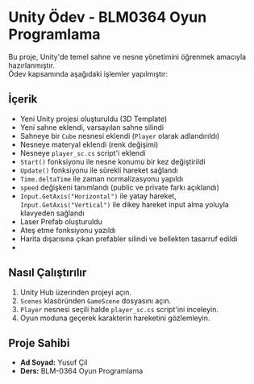 # Unity Ödev  - BLM0364 Oyun Programlama

Bu proje, Unity'de temel sahne ve nesne yönetimini öğrenmek amacıyla hazırlanmıştır.  
Ödev kapsamında aşağıdaki işlemler yapılmıştır:

## İçerik
- Yeni Unity projesi oluşturuldu (3D Template)
- Yeni sahne eklendi, varsayılan sahne silindi
- Sahneye bir `Cube` nesnesi eklendi (`Player` olarak adlandırıldı)
- Nesneye materyal eklendi (renk değişimi)
- Nesneye `player_sc.cs` script'i eklendi
- `Start()` fonksiyonu ile nesne konumu bir kez değiştirildi
- `Update()` fonksiyonu ile sürekli hareket sağlandı
- `Time.deltaTime` ile zaman normalizasyonu yapıldı
- `speed` değişkeni tanımlandı (public ve private farkı açıklandı)
- `Input.GetAxis("Horizontal")` ile yatay hareket, `Input.GetAxis("Vertical")` ile dikey hareket input alma yoluyla klavyeden sağlandı
- Laser Prefab oluşturuldu
- Ateş etme fonksiyonu yazıldı
- Harita dışarısına çıkan prefabler silindi ve bellekten tasarruf edildi
- 

## Nasıl Çalıştırılır
1. Unity Hub üzerinden projeyi açın.
2. `Scenes` klasöründen `GameScene` dosyasını açın.
3. `Player` nesnesi seçili halde `player_sc.cs` script'ini inceleyin.
4. Oyun moduna geçerek karakterin hareketini gözlemleyin.

## Proje Sahibi
- **Ad Soyad:** Yusuf Çil
- **Ders:** BLM-0364 Oyun Programlama

